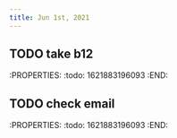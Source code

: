 ```yaml
---
title: Jun 1st, 2021
---
```


## TODO take b12
:PROPERTIES:
:todo: 1621883196093
:END:
## TODO check email
:PROPERTIES:
:todo: 1621883196093
:END:
